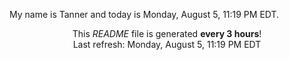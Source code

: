 My name is Tanner and today is Monday, August 5, 11:19 PM EDT.

<p align="center">This <i>README</i> file is generated <b>every 3 hours</b>!</br>Last refresh: Monday, August 5, 11:19 PM EDT<br /></p>

